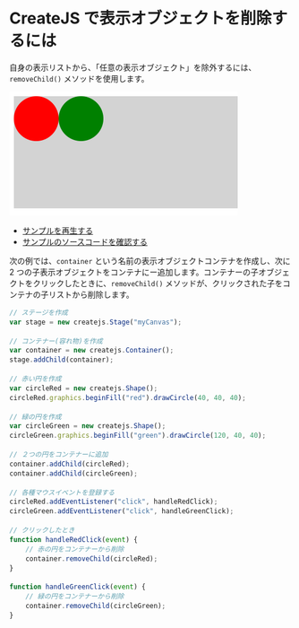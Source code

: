# CreateJS で表示オブジェクトを削除するには

自身の表示リストから、「任意の表示オブジェクト」を除外するには、`removeChild()` メソッドを使用します。

![](../imgs/displayobject_remove.html.png)

- [サンプルを再生する](https://ics-creative.github.io/tutorial-createjs/samples/displayobject_remove.html)
- [サンプルのソースコードを確認する](../samples/displayobject_remove.html)


次の例では、`container` という名前の表示オブジェクトコンテナを作成し、次に 2 つの子表示オブジェクトをコンテナにー追加します。コンテナーの子オブジェクトをクリックしたときに、`removeChild()` メソッドが、クリックされた子をコンテナの子リストから削除します。

```js
// ステージを作成
var stage = new createjs.Stage("myCanvas");

// コンテナー(容れ物)を作成
var container = new createjs.Container();
stage.addChild(container);

// 赤い円を作成
var circleRed = new createjs.Shape();
circleRed.graphics.beginFill("red").drawCircle(40, 40, 40);

// 緑の円を作成
var circleGreen = new createjs.Shape();
circleGreen.graphics.beginFill("green").drawCircle(120, 40, 40);

// ２つの円をコンテナーに追加
container.addChild(circleRed);
container.addChild(circleGreen);

// 各種マウスイベントを登録する
circleRed.addEventListener("click", handleRedClick);
circleGreen.addEventListener("click", handleGreenClick);

// クリックしたとき
function handleRedClick(event) {
    // 赤の円をコンテナーから削除
    container.removeChild(circleRed);
}

function handleGreenClick(event) {
    // 緑の円をコンテナーから削除
    container.removeChild(circleGreen);
}
```


